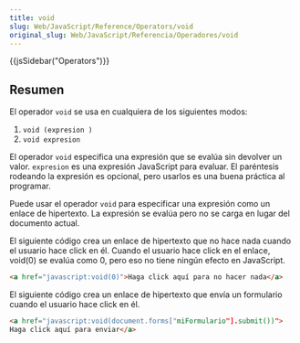 ```yaml
---
title: void
slug: Web/JavaScript/Reference/Operators/void
original_slug: Web/JavaScript/Referencia/Operadores/void
---
```


{{jsSidebar("Operators")}}

## Resumen

El operador `void` se usa en cualquiera de los siguientes modos:

1. `void (expresion )`
2. `void expresion`

El operador `void` especifica una expresión que se evalúa sin devolver un valor. `expresion` es una expresión JavaScript para evaluar. El paréntesis rodeando la expresión es opcional, pero usarlos es una buena práctica al programar.

Puede usar el operador `void` para especificar una expresión como un enlace de hipertexto. La expresión se evalúa pero no se carga en lugar del documento actual.

El siguiente código crea un enlace de hipertexto que no hace nada cuando el usuario hace click en él. Cuando el usuario hace click en el enlace, void(0) se evalúa como 0, pero eso no tiene ningún efecto en JavaScript.

```html
<a href="javascript:void(0)">Haga click aquí para no hacer nada</a>
```

El siguiente código crea un enlace de hipertexto que envía un formulario cuando el usuario hace click en él.

```html
<a href="javascript:void(document.forms["miFormulario"].submit())">
Haga click aquí para enviar</a>
```
